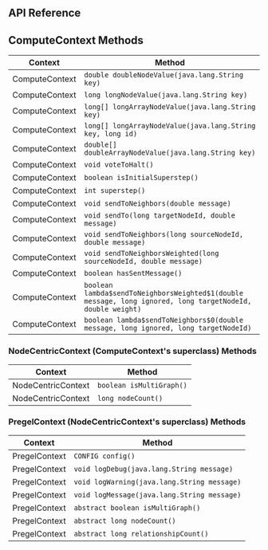 
## API Reference

## ComputeContext Methods

| Context         | Method                                                       |
|-----------------|--------------------------------------------------------------|
| ComputeContext  | `double doubleNodeValue(java.lang.String key)`                 |
| ComputeContext  | `long longNodeValue(java.lang.String key)`                     |
| ComputeContext  | `long[] longArrayNodeValue(java.lang.String key)`              |
| ComputeContext  | `long[] longArrayNodeValue(java.lang.String key, long id)`     |
| ComputeContext  | `double[] doubleArrayNodeValue(java.lang.String key)`          |
| ComputeContext  | `void voteToHalt()`                                            |
| ComputeContext  | `boolean isInitialSuperstep()`                                 |
| ComputeContext  | `int superstep()`                                              |
| ComputeContext  | `void sendToNeighbors(double message)`                         |
| ComputeContext  | `void sendTo(long targetNodeId, double message)`               |
| ComputeContext  | `void sendToNeighbors(long sourceNodeId, double message)`      |
| ComputeContext  | `void sendToNeighborsWeighted(long sourceNodeId, double message)` |
| ComputeContext  | `boolean hasSentMessage()`                                     |
| ComputeContext  | `boolean lambda$sendToNeighborsWeighted$1(double message, long ignored, long targetNodeId, double weight)` |
| ComputeContext  | `boolean lambda$sendToNeighbors$0(double message, long ignored, long targetNodeId)` |


### NodeCentricContext (ComputeContext's superclass) Methods

| Context           | Method                                                                                                  |
|-------------------|---------------------------------------------------------------------------------------------------------|
| NodeCentricContext | `boolean isMultiGraph()`                                                                                |
| NodeCentricContext | `long nodeCount()`                                                                                      |


### PregelContext (NodeCentricContext's superclass) Methods

| Context         | Method                                              |
|-----------------|-----------------------------------------------------|
| PregelContext   | `CONFIG config()`                                   |
| PregelContext   | `void logDebug(java.lang.String message)`           |
| PregelContext   | `void logWarning(java.lang.String message)`         |
| PregelContext   | `void logMessage(java.lang.String message)`         |
| PregelContext   | `abstract boolean isMultiGraph()`                   |
| PregelContext   | `abstract long nodeCount()`                         |
| PregelContext   | `abstract long relationshipCount()`                 |
